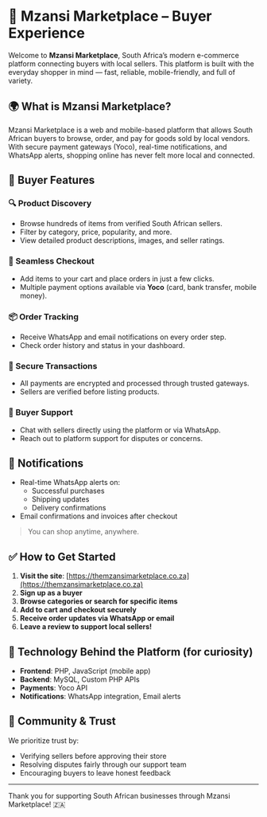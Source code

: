 # 🛒 Mzansi Marketplace – Buyer Experience

Welcome to **Mzansi Marketplace**, South Africa’s modern e-commerce platform connecting buyers with local sellers. This platform is built with the everyday shopper in mind — fast, reliable, mobile-friendly, and full of variety.

## 🌍 What is Mzansi Marketplace?

Mzansi Marketplace is a web and mobile-based platform that allows South African buyers to browse, order, and pay for goods sold by local vendors. With secure payment gateways (Yoco), real-time notifications, and WhatsApp alerts, shopping online has never felt more local and connected.

## 📱 Buyer Features

### 🔍 Product Discovery
- Browse hundreds of items from verified South African sellers.
- Filter by category, price, popularity, and more.
- View detailed product descriptions, images, and seller ratings.

### 🛒 Seamless Checkout
- Add items to your cart and place orders in just a few clicks.
- Multiple payment options available via **Yoco** (card, bank transfer, mobile money).

### 📦 Order Tracking
- Receive WhatsApp and email notifications on every order step.
- Check order history and status in your dashboard.

### 🧾 Secure Transactions
- All payments are encrypted and processed through trusted gateways.
- Sellers are verified before listing products.

### 💬 Buyer Support
- Chat with sellers directly using the platform or via WhatsApp.
- Reach out to platform support for disputes or concerns.

## 🔔 Notifications
- Real-time WhatsApp alerts on:
  - Successful purchases
  - Shipping updates
  - Delivery confirmations
- Email confirmations and invoices after checkout

> You can shop anytime, anywhere.

## ✅ How to Get Started

1. **Visit the site**: [https://themzansimarketplace.co.za](https://themzansimarketplace.co.za)
2. **Sign up as a buyer**
3. **Browse categories or search for specific items**
4. **Add to cart and checkout securely**
5. **Receive order updates via WhatsApp or email**
6. **Leave a review to support local sellers!**

## 🚀 Technology Behind the Platform (for curiosity)
- **Frontend**: PHP, JavaScript (mobile app)
- **Backend**: MySQL, Custom PHP APIs
- **Payments**: Yoco API
- **Notifications**: WhatsApp integration, Email alerts

## 👥 Community & Trust
We prioritize trust by:
- Verifying sellers before approving their store
- Resolving disputes fairly through our support team
- Encouraging buyers to leave honest feedback

---

Thank you for supporting South African businesses through Mzansi Marketplace! 🇿🇦
